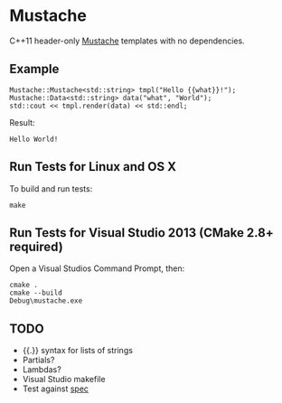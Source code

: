 # Mustache

C++11 header-only [Mustache](http://mustache.github.io) templates with no dependencies.

## Example

    Mustache::Mustache<std::string> tmpl("Hello {{what}}!");
    Mustache::Data<std::string> data("what", "World");
    std::cout << tmpl.render(data) << std::endl;

Result:

    Hello World!

## Run Tests for Linux and OS X

To build and run tests:

    make

## Run Tests for Visual Studio 2013 (CMake 2.8+ required)

Open a Visual Studios Command Prompt, then:

    cmake .
    cmake --build
    Debug\mustache.exe

## TODO

- {{.}} syntax for lists of strings
- Partials?
- Lambdas?
- Visual Studio makefile
- Test against [spec](https://github.com/mustache/spec)
